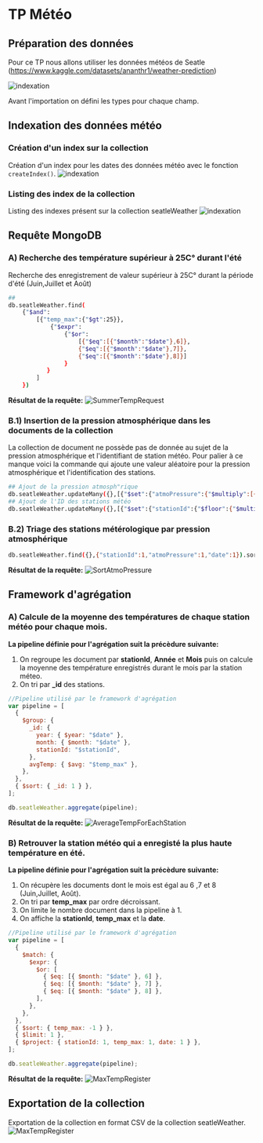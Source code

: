 # TP Météo

## Préparation des données

Pour ce TP nous allons utiliser les données météos de Seatle (https://www.kaggle.com/datasets/ananthr1/weather-prediction)

![indexation](img/importation.PNG)

Avant l'importation on défini les types pour chaque champ.

## Indexation des données météo

### Création d'un index sur la collection

Création d'un index pour les dates des données météo avec le fonction `createIndex()`.
![indexation](img/indexation.PNG)

### Listing des index de la collection

Listing des indexes présent sur la collection seatleWeather
![indexation](img/listIndexes.PNG)

## Requête MongoDB

### A) Recherche des température supérieur à 25C° durant l'été

Recherche des enregistrement de valeur supérieur à 25C° durant la période d'été (Juin,Juillet et Août)

```bash
##
db.seatleWeather.find(
    {"$and":
        [{"temp_max":{"$gt":25}},
            {"$expr":
                {"$or":
                    [{"$eq":[{"$month":"$date"},6]},
                    {"$eq":[{"$month":"$date"},7]},
                    {"$eq":[{"$month":"$date"},8]}]
                }
           }
        ]
    })
```

**Résultat de la requête:**
![SummerTempRequest](img/summerTempRequest.PNG)

### B.1) Insertion de la pression atmosphérique dans les documents de la collection

La collection de document ne possède pas de donnée au sujet de la pression atmosphérique et l'identifiant de station météo.
Pour palier à ce manque voici la commande qui ajoute une valeur aléatoire pour la pression atmosphérique et l'identification des stations.

```bash
## Ajout de la pression atmosph"rique
db.seatleWeather.updateMany({},[{"$set":{"atmoPressure":{"$multiply":[{"$rand":{}},100]}}}])
## Ajout de l'ID des stations météo
db.seatleWeather.updateMany({},[{"$set":{"stationId":{"$floor":{"$multiply":[{"$rand":{}},4]}}}}])
```

### B.2) Triage des stations métérologique par pression atmosphérique

```bash
db.seatleWeather.find({},{"stationId":1,"atmoPressure":1,"date":1}).sort({"atmoPressure":-1})
```

**Résultat de la requête:**
![SortAtmoPressure](img/triage_station_meteo_pression.PNG)

## Framework d'agrégation

### A) Calcule de la moyenne des températures de chaque station météo pour chaque mois.

**La pipeline définie pour l'agrégation suit la précèdure suivante:**

1. On regroupe les document par **stationId**, **Année** et **Mois** puis on calcule la moyenne des température enregistrés durant le mois par la station méteo.
2. On tri par **\_id** des stations.

```js
//Pipeline utilisé par le framework d'agrégation
var pipeline = [
  {
    $group: {
      _id: {
        year: { $year: "$date" },
        month: { $month: "$date" },
        stationId: "$stationId",
      },
      avgTemp: { $avg: "$temp_max" },
    },
  },
  { $sort: { _id: 1 } },
];

db.seatleWeather.aggregate(pipeline);
```

**Résultat de la requête:**
![AverageTempForEachStation](img/agregation_temp_by_month.PNG)

### B) Retrouver la station météo qui a enregisté la plus haute température en été.

**La pipeline définie pour l'agrégation suit la précèdure suivante:**

1. On récupère les documents dont le mois est égal au 6 ,7 et 8 (Juin,Juillet, Août).
2. On tri par **temp_max** par ordre décroissant.
3. On limite le nombre document dans la pipeline à 1.
4. On affiche la **stationId**, **temp_max** et la **date**.

```js
//Pipeline utilisé par le framework d'agrégation
var pipeline = [
  {
    $match: {
      $expr: {
        $or: [
          { $eq: [{ $month: "$date" }, 6] },
          { $eq: [{ $month: "$date" }, 7] },
          { $eq: [{ $month: "$date" }, 8] },
        ],
      },
    },
  },
  { $sort: { temp_max: -1 } },
  { $limit: 1 },
  { $project: { stationId: 1, temp_max: 1, date: 1 } },
];

db.seatleWeather.aggregate(pipeline);
```

**Résultat de la requête:**
![MaxTempRegister](img/agregation_max_temp.PNG)

## Exportation de la collection

Exportation de la collection en format CSV de la collection seatleWeather.
![MaxTempRegister](img/export.PNG)
